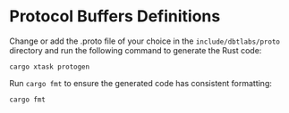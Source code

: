 # Protocol Buffers Definitions

Change or add the .proto file of your choice in the `include/dbtlabs/proto` directory
and run the following command to generate the Rust code:

```shell
cargo xtask protogen
```

Run `cargo fmt` to ensure the generated code has consistent formatting:

```shell
cargo fmt
```
